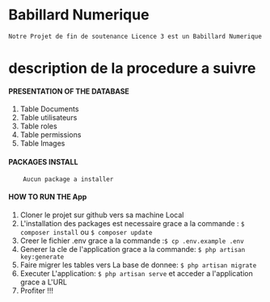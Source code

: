 # Babillard Numerique
    
    Notre Projet de fin de soutenance Licence 3 est un Babillard Numerique

# description de la procedure a suivre
#### PRESENTATION OF THE DATABASE
1. Table Documents
2. Table utilisateurs
3. Table roles
4. Table permissions
6. Table Images

#### PACKAGES INSTALL

        Aucun package a installer


#### HOW TO RUN THE App
1. Cloner le projet sur github vers sa machine Local
2. L'installation des packages est necessaire grace a la commande : `$ composer install` ou `$ composer update `
3. Creer le fichier .env  grace a la commande :`$ cp .env.example .env`
4. Generer la cle de l'application grace a la commande: `$ php artisan key:generate`
5. Faire migrer les tables vers La base de donnee: `$ php artisan migrate`
6. Executer L'application: `$ php artisan serve` et acceder a l'application grace a L'URL 
7. Profiter !!!



